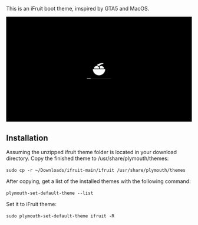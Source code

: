 This is an iFruit boot theme, imspired by GTA5 and MacOS.

![Alt text](ifruit_w.png)

Installation
-------------------------------------------------------------------

Assuming the unzipped ifruit theme folder is located in your download directory.
Copy the finished theme to /usr/share/plymouth/themes:

`sudo cp -r ~/Downloads/ifruit-main/ifruit /usr/share/plymouth/themes`

After copying, get a list of the installed themes with the following command:

`plymouth-set-default-theme --list`

Set it to iFruit theme:

`sudo plymouth-set-default-theme ifruit -R`
